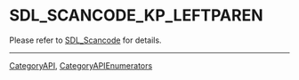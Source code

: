 # SDL_SCANCODE_KP_LEFTPAREN

Please refer to [SDL_Scancode](SDL_Scancode) for details.

----
[CategoryAPI](CategoryAPI), [CategoryAPIEnumerators](CategoryAPIEnumerators)

